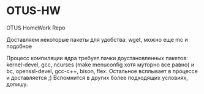 # OTUS-HW
OTUS HomeWork Repo

Доставляем некоторые пакеты для удобства: wget, можно еще mc и подобное

Процесс компиляции ядра требует пачки доустановленных пакетов: kernel-devel, gcc, ncurses (make menuconfig хотя муторно все равно) и bc, openssl-devel, gcc-c++, bison, flex. Остальное всплывает в процессе и доставляется ;)
Вспомнится в других более подходящих условиях, допишу.
